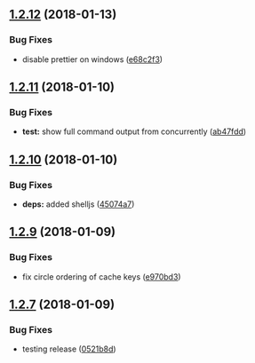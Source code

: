 <a name="1.2.12"></a>
## [1.2.12](https://github.com/heroku/cli-engine-util/compare/ab47fddeddd20ace213faf0b8ddd5806b51357aa...v1.2.12) (2018-01-13)


### Bug Fixes

* disable prettier on windows ([e68c2f3](https://github.com/heroku/cli-engine-util/commit/e68c2f3))

<a name="1.2.11"></a>
## [1.2.11](https://github.com/heroku/cli-engine-util/compare/45074a7d3fbbe26a2706a14510fe47d5786a13fc...v1.2.11) (2018-01-10)


### Bug Fixes

* **test:** show full command output from concurrently ([ab47fdd](https://github.com/heroku/cli-engine-util/commit/ab47fdd))

<a name="1.2.10"></a>
## [1.2.10](https://github.com/heroku/cli-engine-util/compare/b5aa2ccc1c4d5d1df14e479a6c8718d7ea753c06...v1.2.10) (2018-01-10)


### Bug Fixes

* **deps:** added shelljs ([45074a7](https://github.com/heroku/cli-engine-util/commit/45074a7))

<a name="1.2.9"></a>
## [1.2.9](https://github.com/heroku/cli-engine-util/compare/1dd8002f8effd12fc845f87936d4672db1af7263...v1.2.9) (2018-01-09)


### Bug Fixes

* fix circle ordering of cache keys ([e970bd3](https://github.com/heroku/cli-engine-util/commit/e970bd3))

<a name="1.2.7"></a>
## [1.2.7](https://github.com/heroku/cli-engine-util/compare/a2b69dd9b80fcdd79dbf4772d89cdd1772813241...v1.2.7) (2018-01-09)


### Bug Fixes

* testing release ([0521b8d](https://github.com/heroku/cli-engine-util/commit/0521b8d))
